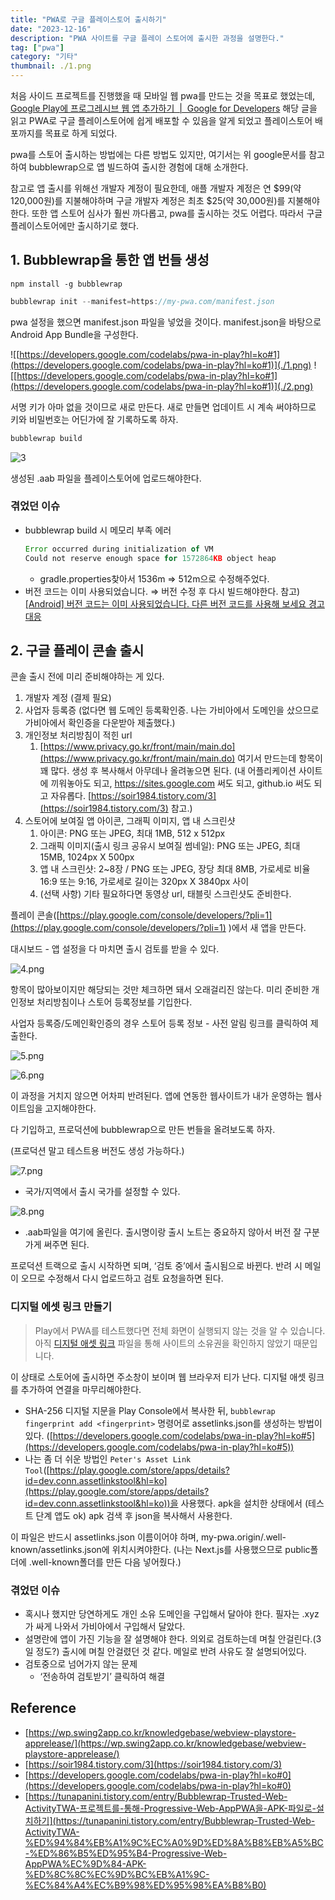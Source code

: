 ```yaml
---
title: "PWA로 구글 플레이스토어 출시하기"
date: "2023-12-16"
description: "PWA 사이트를 구글 플레이 스토어에 출시한 과정을 설명한다."
tag: ["pwa"]
category: "기타"
thumbnail: ./1.png
---
```


처음 사이드 프로젝트를 진행했을 때 모바일 웹 pwa를 만드는 것을 목표로 했었는데, 
[Google Play에 프로그레시브 웹 앱 추가하기  |  Google for Developers](https://developers.google.com/codelabs/pwa-in-play?hl=ko#0) 해당 글을 읽고 PWA로 구글 플레이스토어에 쉽게 배포할 수 있음을 알게 되었고 플레이스토어 배포까지를 목표로 하게 되었다.

pwa를 스토어 출시하는 방법에는 다른 방법도 있지만, 여기서는 위 google문서를 참고하여 bubblewrap으로 앱 빌드하여 출시한 경험에 대해 소개한다.

참고로 앱 출시를 위해선 개발자 계정이 필요한데, 애플 개발자 계정은 연 $99(약 120,000원)를 지불해야하며 구글 개발자 계정은 최초 $25(약 30,000원)를 지불해야한다. 또한 앱 스토어 심사가 훨씬 까다롭고, pwa를 출시하는 것도 어렵다. 따라서 구글 플레이스토어에만 출시하기로 했다.

## 1. Bubblewrap을 통한 앱 번들 생성

```shell
npm install -g bubblewrap
```

```jsx
bubblewrap init --manifest=https://my-pwa.com/manifest.json
```

pwa 설정을 했으면 manifest.json 파일을 넣었을 것이다. manifest.json을 바탕으로 Android App Bundle을 구성한다.

![[https://developers.google.com/codelabs/pwa-in-play?hl=ko#1](https://developers.google.com/codelabs/pwa-in-play?hl=ko#1)](./1.png)
![[https://developers.google.com/codelabs/pwa-in-play?hl=ko#1](https://developers.google.com/codelabs/pwa-in-play?hl=ko#1)](./2.png)

서명 키가 아마 없을 것이므로 새로 만든다. 새로 만들면 업데이트 시 계속 써야하므로 키와 비밀번호는 어딘가에 잘 기록하도록 하자.

```jsx
bubblewrap build
```

![3](3.png)

생성된 .aab 파일을 플레이스토어에 업로드해야한다.

### 겪었던 이슈

- bubblewrap build 시 메모리 부족 에러
  ```jsx
  Error occurred during initialization of VM
  Could not reserve enough space for 1572864KB object heap
  ```
  - gradle.properties찾아서 1536m ⇒ 512m으로 수정해주었다.
- 버전 코드는 이미 사용되었습니다.
  ⇒ 버전 수정 후 다시 빌드해야한다. 참고) [[Android] 버전 코드는 이미 사용되었습니다. 다른 버전 코드를 사용해 보세요 경고 대응](https://onlyfor-me-blog.tistory.com/773)

## 2. 구글 플레이 콘솔 출시

콘솔 출시 전에 미리 준비해야하는 게 있다.

1. 개발자 계정 (결제 필요)
2. 사업자 등록증 (없다면 웹 도메인 등록확인증. 나는 가비아에서 도메인을 샀으므로 가비아에서 확인증을 다운받아 제출했다.)
3. 개인정보 처리방침이 적힌 url
   1. [https://www.privacy.go.kr/front/main/main.do](https://www.privacy.go.kr/front/main/main.do) 여기서 만드는데 항목이 꽤 많다. 생성 후 복사해서 아무데나 올려놓으면 된다. (내 어플리케이션 사이트에 끼워놓아도 되고, https://sites.google.com 써도 되고, github.io 써도 되고 자유롭다. [https://soir1984.tistory.com/3](https://soir1984.tistory.com/3) 참고.)
4. 스토어에 보여질 앱 아이콘, 그래픽 이미지, 앱 내 스크린샷
   1. 아이콘: PNG 또는 JPEG, 최대 1MB, 512 x 512px
   2. 그래픽 이미지(출시 링크 공유시 보여질 썸네일): PNG 또는 JPEG, 최대 15MB, 1024px X 500px
   3. 앱 내 스크린샷: 2~8장 / PNG 또는 JPEG, 장당 최대 8MB, 가로세로 비율 16:9 또는 9:16, 가로세로 길이는 320px X 3840px 사이
   4. (선택 사항) 기타 필요하다면 동영상 url, 태블릿 스크린샷도 준비한다.

플레이 콘솔([https://play.google.com/console/developers/?pli=1](https://play.google.com/console/developers/?pli=1) )에서 새 앱을 만든다.

대시보드 - 앱 설정을 다 마치면 출시 검토를 받을 수 있다.

![4.png](4.png)

항목이 많아보이지만 해당되는 것만 체크하면 돼서 오래걸리진 않는다. 미리 준비한 개인정보 처리방침이나 스토어 등록정보를 기입한다.

사업자 등록증/도메인확인증의 경우 스토어 등록 정보 - 사전 알림 링크를 클릭하여 제출한다.

![5.png](./5.png)

![6.png](./6.png)

이 과정을 거치지 않으면 어차피 반려된다. 앱에 연동한 웹사이트가 내가 운영하는 웹사이트임을 고지해야한다.

다 기입하고, 프로덕션에 bubblewrap으로 만든 번들을 올려보도록 하자.

(프로덕션 말고 테스트용 버전도 생성 가능하다.)

![7.png](7.png)

- 국가/지역에서 출시 국가를 설정할 수 있다.

![8.png](./8.png)

- .aab파일을 여기에 올린다. 출시명이랑 출시 노트는 중요하지 않아서 버전 잘 구분가게 써주면 된다.

프로덕션 트랙으로 출시 시작하면 되며, ‘검토 중’에서 출시됨으로 바뀐다. 반려 시 메일이 오므로 수정해서 다시 업로드하고 검토 요청을하면 된다.

### 디지털 에셋 링크 만들기

> Play에서 PWA를 테스트했다면 전체 화면이 실행되지 않는 것을 알 수 있습니다. 아직 [디지털 애셋 링크](https://developers.google.com/digital-asset-links?hl=ko) 파일을 통해 사이트의 소유권을 확인하지 않았기 때문입니다.

이 상태로 스토어에 출시하면 주소창이 보이며 웹 브라우저 티가 난다. 디지털 애셋 링크를 추가하여 연결을 마무리해야한다.

- SHA-256 디지털 지문을 Play Console에서 복사한 뒤, `bubblewrap fingerprint add <fingerprint>` 명령어로 assetlinks.json를 생성하는 방법이 있다. ([https://developers.google.com/codelabs/pwa-in-play?hl=ko#5](https://developers.google.com/codelabs/pwa-in-play?hl=ko#5))
- 나는 좀 더 쉬운 방법인 `Peter's Asset Link Tool`([https://play.google.com/store/apps/details?id=dev.conn.assetlinkstool&hl=ko](https://play.google.com/store/apps/details?id=dev.conn.assetlinkstool&hl=ko))을 사용했다. apk을 설치한 상태에서 (테스트 단계 앱도 ok) apk 검색 후 json을 복사해서 사용한다.

이 파일은 반드시 assetlinks.json 이름이어야 하며, my-pwa.origin/.well-known/assetlinks.json에 위치시켜야한다. (나는 Next.js를 사용했으므로 public폴더에 .well-known폴더를 만든 다음 넣어줬다.)

### 겪었던 이슈

- 혹시나 했지만 당연하게도 개인 소유 도메인을 구입해서 달아야 한다. 필자는 .xyz가 싸게 나와서 가비아에서 구입해서 달았다.
- 설명란에 앱이 가진 기능을 잘 설명해야 한다.
  의외로 검토하는데 며칠 안걸린다.(3일 정도?) 출시에 며칠 안걸렸던 것 같다. 메일로 반려 사유도 잘 설명되어있다.
- 검토중으로 넘어가지 않는 문제
  - ‘전송하여 검토받기’ 클릭하여 해결

## Reference

- [https://wp.swing2app.co.kr/knowledgebase/webview-playstore-apprelease/](https://wp.swing2app.co.kr/knowledgebase/webview-playstore-apprelease/)
- [https://soir1984.tistory.com/3](https://soir1984.tistory.com/3)
- [https://developers.google.com/codelabs/pwa-in-play?hl=ko#0](https://developers.google.com/codelabs/pwa-in-play?hl=ko#0)
- [https://tunapanini.tistory.com/entry/Bubblewrap-Trusted-Web-ActivityTWA-프로젝트를-통해-Progressive-Web-AppPWA을-APK-파일로-설치하기](https://tunapanini.tistory.com/entry/Bubblewrap-Trusted-Web-ActivityTWA-%ED%94%84%EB%A1%9C%EC%A0%9D%ED%8A%B8%EB%A5%BC-%ED%86%B5%ED%95%B4-Progressive-Web-AppPWA%EC%9D%84-APK-%ED%8C%8C%EC%9D%BC%EB%A1%9C-%EC%84%A4%EC%B9%98%ED%95%98%EA%B8%B0)

